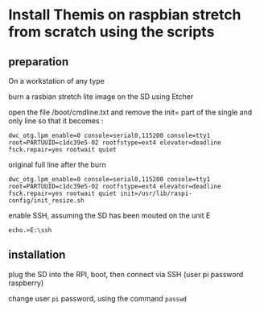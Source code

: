 # Install Themis on raspbian stretch from scratch using the scripts	

## preparation

On a workstation of any type

burn a rasbian stretch lite image on the SD using Etcher

open the file /boot/cmdline.txt and remove the init= part of the single and only line so that it becomes :

`
dwc_otg.lpm_enable=0 console=serial0,115200 console=tty1 root=PARTUUID=c1dc39e5-02 rootfstype=ext4 elevator=deadline fsck.repair=yes rootwait quiet
`

original full line after the burn

`
dwc_otg.lpm_enable=0 console=serial0,115200 console=tty1 root=PARTUUID=c1dc39e5-02 rootfstype=ext4 elevator=deadline fsck.repair=yes rootwait quiet init=/usr/lib/raspi-config/init_resize.sh
`

enable SSH, assuming the SD has been mouted on the unit E

`
echo.>E:\ssh
`

## installation

plug the SD into the RPI, boot, then connect via SSH (user pi password raspberry)

change user `pi` password, using the command `passwd`


